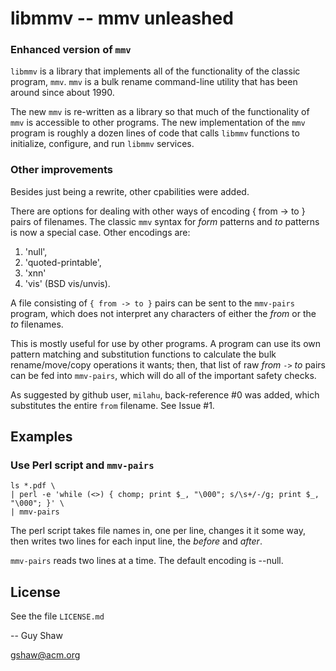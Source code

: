 # libmmv -- mmv unleashed

### Enhanced version of `mmv`

`libmmv` is a library that implements all of the
functionality of the classic program, `mmv`.
`mmv` is a bulk rename command-line utility
that has been around since about 1990.

The new `mmv` is re-written as a library so that
much of the functionality of `mmv` is accessible
to other programs.  The new implementation of
the `mmv` program is roughly a dozen lines of code
that calls `libmmv` functions to initialize, configure,
and run `libmmv` services.

### Other improvements

Besides just being a rewrite,
other cpabilities were added.

There are options for dealing with other ways of
encoding { from -> to } pairs of filenames.
The classic `mmv` syntax for _form_ patterns
and _to_ patterns is now a special case.
Other encodings are:

1. 'null',
1. 'quoted-printable',
1. 'xnn'
1. 'vis'  (BSD vis/unvis).

A file consisting of `{ from -> to }`
pairs can be sent to the `mmv-pairs` program,
which does not interpret any characters of either
the _from_ or the _to_ filenames.

This is mostly useful for use by other programs.
A program can use its own pattern matching and
substitution functions to calculate the bulk
rename/move/copy operations it wants; then,
that list of raw _from_ `->` _to_ pairs can be
fed into `mmv-pairs`, which will do all of the
important safety checks.

As suggested by github user, `milahu`,
back-reference #0 was added,
which substitutes the entire `from` filename.
See Issue #1.


## Examples

### Use Perl script and `mmv-pairs`

```
ls *.pdf \
| perl -e 'while (<>) { chomp; print $_, "\000"; s/\s+/-/g; print $_, "\000"; }' \
| mmv-pairs

```

The perl script takes file names in,
one per line,
changes it it some way,
then writes two lines for each input line,
the _before_ and _after_.

`mmv-pairs` reads two lines at a time.
The default encoding is --null.

## License

See the file `LICENSE.md`

-- Guy Shaw

   gshaw@acm.org

